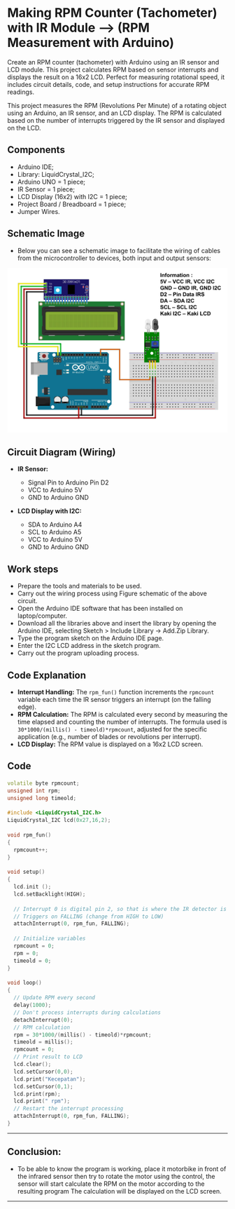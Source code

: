 # Making RPM Counter (Tachometer) with IR Module --> (RPM Measurement with Arduino)

Create an RPM counter (tachometer) with Arduino using an IR sensor and LCD module. This project calculates RPM based on sensor interrupts and displays the result on a 16x2 LCD. Perfect for measuring rotational speed, it includes circuit details, code, and setup instructions for accurate RPM readings.

This project measures the RPM (Revolutions Per Minute) of a rotating object using an Arduino, an IR sensor, and an LCD display. The RPM is calculated based on the number of interrupts triggered by the IR sensor and displayed on the LCD.

## Components

- Arduino IDE;
- Library: LiquidCrystal_I2C;
- Arduino UNO = 1 piece;
- IR Sensor = 1 piece;
- LCD Display (16x2) with I2C = 1 piece;
- Project Board / Breadboard = 1 piece;
- Jumper Wires.

## Schematic Image

- Below you can see a schematic image to facilitate the wiring of cables from the microcontroller to devices, both input and output sensors:

![Alt text](img/skema.jpg)

## Circuit Diagram (Wiring)

- **IR Sensor:**

  - Signal Pin to Arduino Pin D2
  - VCC to Arduino 5V
  - GND to Arduino GND

- **LCD Display with I2C:**
  - SDA to Arduino A4
  - SCL to Arduino A5
  - VCC to Arduino 5V
  - GND to Arduino GND

## Work steps

- Prepare the tools and materials to be used.
- Carry out the wiring process using Figure schematic of the above circuit.
- Open the Arduino IDE software that has been installed on laptop/computer.
- Download all the libraries above and insert the library by opening the Arduino IDE, selecting Sketch > Include Library -> Add.Zip Library.
- Type the program sketch on the Arduino IDE page.
- Enter the I2C LCD address in the sketch program.
- Carry out the program uploading process.

## Code Explanation

- **Interrupt Handling:** The `rpm_fun()` function increments the `rpmcount` variable each time the IR sensor triggers an interrupt (on the falling edge).
- **RPM Calculation:** The RPM is calculated every second by measuring the time elapsed and counting the number of interrupts. The formula used is `30*1000/(millis() - timeold)*rpmcount`, adjusted for the specific application (e.g., number of blades or revolutions per interrupt).
- **LCD Display:** The RPM value is displayed on a 16x2 LCD screen.

## Code

```cpp
volatile byte rpmcount;
unsigned int rpm;
unsigned long timeold;

#include <LiquidCrystal_I2C.h>
LiquidCrystal_I2C lcd(0x27,16,2);

void rpm_fun()
{
  rpmcount++;
}

void setup()
{
  lcd.init ();
  lcd.setBacklight(HIGH);

  // Interrupt 0 is digital pin 2, so that is where the IR detector is connected
  // Triggers on FALLING (change from HIGH to LOW)
  attachInterrupt(0, rpm_fun, FALLING);

  // Initialize variables
  rpmcount = 0;
  rpm = 0;
  timeold = 0;
}

void loop()
{
  // Update RPM every second
  delay(1000);
  // Don't process interrupts during calculations
  detachInterrupt(0);
  // RPM calculation
  rpm = 30*1000/(millis() - timeold)*rpmcount;
  timeold = millis();
  rpmcount = 0;
  // Print result to LCD
  lcd.clear();
  lcd.setCursor(0,0);
  lcd.print("Kecepatan");
  lcd.setCursor(0,1);
  lcd.print(rpm);
  lcd.print(" rpm");
  // Restart the interrupt processing
  attachInterrupt(0, rpm_fun, FALLING);
}
```

<hr/>

## Conclusion:

- To be able to know the program is working, place it motorbike in front of the infrared sensor then try to rotate the motor using the control, the sensor will start calculate the RPM on the motor according to the resulting program The calculation will be displayed on the LCD screen.

<hr/>
